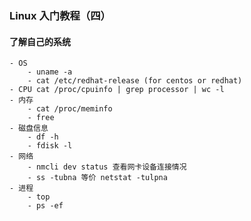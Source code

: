 ### Linux 入门教程（四）

#### 了解自己的系统
	- OS 
		- uname -a
		- cat /etc/redhat-release (for centos or redhat)
	- CPU cat /proc/cpuinfo | grep processor | wc -l
	- 内存 
		- cat /proc/meminfo
		- free
	- 磁盘信息
		- df -h
		- fdisk -l
	- 网络
		- nmcli dev status 查看网卡设备连接情况
		- ss -tubna 等价 netstat -tulpna
	- 进程
		- top
		- ps -ef	